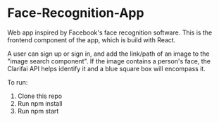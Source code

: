 # Face-Recognition-App
Web app inspired by Facebook's face recognition software. This is the frontend component of the app, which is build with React. 

A user can sign up or sign in, and add the link/path of an image to the "image search component". If the image contains a person's face, the Clarifai API helps identify it 
and a blue square box will encompass it.


To run:

1. Clone this repo
2. Run npm install
3. Run npm start
